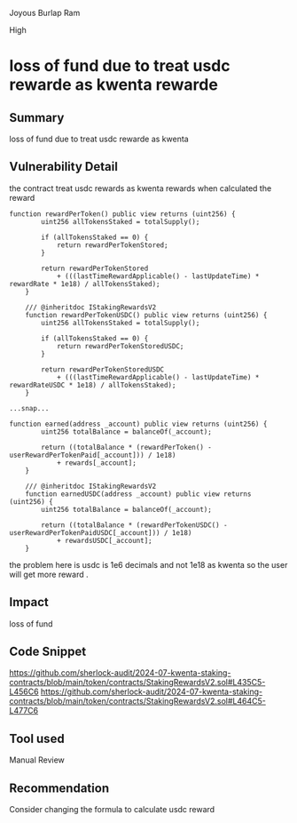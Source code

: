 Joyous Burlap Ram

High

# loss of fund due to treat usdc rewarde as  kwenta rewarde

## Summary
loss of fund due to treat usdc rewarde as  kwenta
## Vulnerability Detail
the contract treat usdc rewards as kwenta rewards when calculated the reward 

```solidity
function rewardPerToken() public view returns (uint256) {
        uint256 allTokensStaked = totalSupply();

        if (allTokensStaked == 0) {
            return rewardPerTokenStored;
        }

        return rewardPerTokenStored
            + (((lastTimeRewardApplicable() - lastUpdateTime) * rewardRate * 1e18) / allTokensStaked);
    }

    /// @inheritdoc IStakingRewardsV2
    function rewardPerTokenUSDC() public view returns (uint256) {
        uint256 allTokensStaked = totalSupply();

        if (allTokensStaked == 0) {
            return rewardPerTokenStoredUSDC;
        }

        return rewardPerTokenStoredUSDC
            + (((lastTimeRewardApplicable() - lastUpdateTime) * rewardRateUSDC * 1e18) / allTokensStaked);
    }

...snap...

function earned(address _account) public view returns (uint256) {
        uint256 totalBalance = balanceOf(_account);

        return ((totalBalance * (rewardPerToken() - userRewardPerTokenPaid[_account])) / 1e18)
            + rewards[_account];
    }

    /// @inheritdoc IStakingRewardsV2
    function earnedUSDC(address _account) public view returns (uint256) {
        uint256 totalBalance = balanceOf(_account);

        return ((totalBalance * (rewardPerTokenUSDC() - userRewardPerTokenPaidUSDC[_account])) / 1e18)
            + rewardsUSDC[_account];
    }
```

the problem here is usdc is 1e6 decimals and not 1e18 as kwenta so the user will get more reward .

## Impact
loss of fund 
## Code Snippet
https://github.com/sherlock-audit/2024-07-kwenta-staking-contracts/blob/main/token/contracts/StakingRewardsV2.sol#L435C5-L456C6
https://github.com/sherlock-audit/2024-07-kwenta-staking-contracts/blob/main/token/contracts/StakingRewardsV2.sol#L464C5-L477C6
## Tool used

Manual Review

## Recommendation
Consider changing the formula to calculate usdc reward    